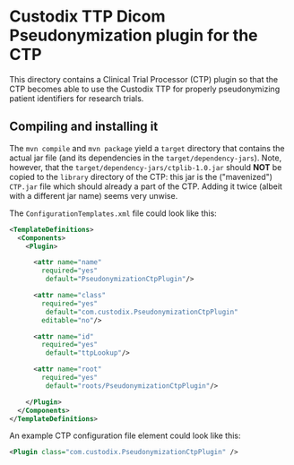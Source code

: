 Custodix TTP Dicom Pseudonymization plugin for the CTP
======================================================

This directory contains a Clinical Trial Processor (CTP) plugin so that the CTP
becomes able to use the Custodix TTP for properly pseudonymizing patient
identifiers for research trials.

Compiling and installing it
---------------------------

The `mvn compile` and `mvn package` yield a `target` directory that contains
the actual jar file (and its dependencies in the `target/dependency-jars`).
Note, however, that the `target/dependency-jars/ctplib-1.0.jar` should **NOT**
be copied to the `library` directory of the CTP: this jar is the ("mavenized") 
`CTP.jar` file which should already a part of the CTP. Adding it twice (albeit
with a different jar name) seems very unwise.

The `ConfigurationTemplates.xml` file could look like this:

```xml
<TemplateDefinitions>
  <Components>
    <Plugin>

      <attr name="name"
        required="yes"
         default="PseudonymizationCtpPlugin"/>

      <attr name="class"
        required="yes"
         default="com.custodix.PseudonymizationCtpPlugin"
        editable="no"/>

      <attr name="id"
        required="yes"
         default="ttpLookup"/>

      <attr name="root"
        required="yes"
         default="roots/PseudonymizationCtpPlugin"/>

    </Plugin>
  </Components>
</TemplateDefinitions>
```

An example CTP configuration file element could look like this:

```xml
<Plugin class="com.custodix.PseudonymizationCtpPlugin" />
```

